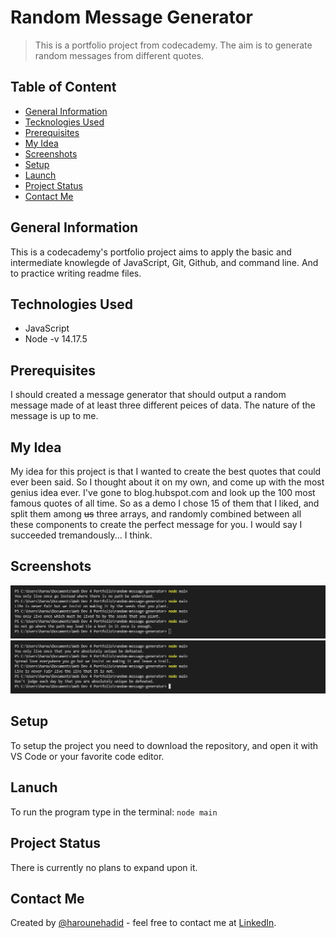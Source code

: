 # Random Message Generator
> This is a portfolio project from codecademy. The aim is to generate random messages from different quotes.

## Table of Content
* [General Information](#general-information)
* [Tecknologies Used](#tecknologies-used)
* [Prerequisites](#prerequisites)
* [My Idea](#my-idea)
* [Screenshots](#screenshots)
* [Setup](#setup)
* [Launch](#launch)
* [Project Status](#project-status)
* [Contact Me](#contact-me)

## General Information
This is a codecademy's portfolio project aims to apply the basic and intermediate knowlegde of JavaScript, Git, Github, and command line.
And to practice writing readme files.

## Technologies Used
* JavaScript
* Node -v 14.17.5

## Prerequisites
I should created a message generator that should output a random message made of at least three different peices of data. The nature of the message is up to me.

## My Idea
My idea for this project is that I wanted to create the best quotes that could ever been said. So I thought about it on my own, and come up with the most genius idea ever.
I've gone to blog.hubspot.com and look up the 100 most famous quotes of all time. So as a demo I chose 15 of them that I liked, and split them among ~~us~~ three arrays, and randomly combined between all these components to create the perfect message for you.
I would say I succeeded tremandously... I think.

## Screenshots
![wise words 01](./images/capture01.jpeg)
![wise words 02](./images/capture02.jpeg)

## Setup
To setup the project you need to download the repository, and open it with VS Code or your favorite code editor.

## Lanuch
To run the program type in the terminal: `node main`

## Project Status
There is currently no plans to expand upon it.

## Contact Me
Created by [@harounehadid](https://github.com/harounehadid) - feel free to contact me at [LinkedIn](https://www.linkedin.com/in/harounehadid/).